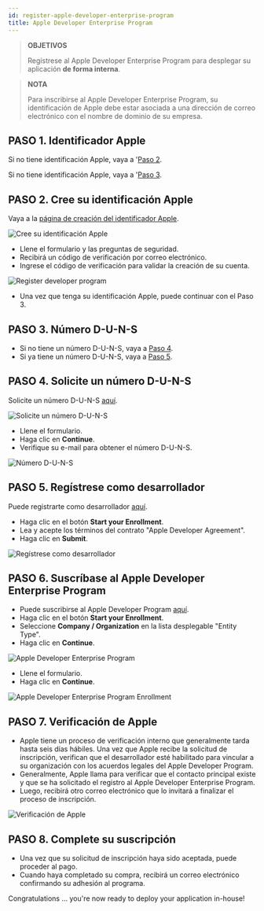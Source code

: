 ```yaml
---
id: register-apple-developer-enterprise-program
title: Apple Developer Enterprise Program
---
```


> **OBJETIVOS**
> 
> Regístrese al Apple Developer Enterprise Program para desplegar su aplicación <b>de forma interna</b>.

> **NOTA**
> 
> Para inscribirse al Apple Developer Enterprise Program, su identificación de Apple debe estar asociada a una dirección de correo electrónico con el nombre de dominio de su empresa.


## PASO 1. Identificador Apple

Si no tiene identificación Apple, vaya a '[Paso 2](#step-2-create-your-apple-id).

Si no tiene identificación Apple, vaya a '[Paso 3](#step-3-d-u-n-s-number).

## PASO 2. Cree su identificación Apple

Vaya a la [página de creación del identificador Apple](https://appleid.apple.com/).

![Cree su identificación Apple](assets/en/deploy-in-house/Apple-ID-Creation-Page-4D-for-iOS.png)

* Llene el formulario y las preguntas de seguridad.
* Recibirá un código de verificación por correo electrónico.
* Ingrese el código de verificación para validar la creación de su cuenta.

![Register developer program](assets/en/deploy-in-house/Register-developer-program-4D-for-iOS.png)

* Una vez que tenga su identificación Apple, puede continuar con el Paso 3.

## PASO 3. Número D-U-N-S

* Si no tiene un número D-U-N-S, vaya a [ Paso 4](#step-4-request-a-d-u-n-s-number).
* Si ya tiene un número D-U-N-S, vaya a [ Paso 5](#step-5-register-as-a-developer).

## PASO 4. Solicite un número D-U-N-S

Solicite un número D-U-N-S [aquí](https://developer.apple.com/enroll/duns-lookup/#/search).

![Solicite un número D-U-N-S](assets/en/deploy-in-house/DUNS-Number-Organization-4D-for-iOS.png)

* Llene el formulario.
* Haga clic en **Continue**.
* Verifique su e-mail para obtener el número D-U-N-S.

![Número D-U-N-S](assets/en/deploy-in-house/DUNS-Number-Apple-Mail_4D-for-iOS.png)

## PASO 5. Regístrese como desarrollador

Puede registrarte como desarrollador [aquí](https://developer.apple.com/programs/enterprise/enroll/).

* Haga clic en el botón **Start your Enrollment**.
* Lea y acepte los términos del contrato "Apple Developer Agreement".
* Haga clic en **Submit**.

![Regístrese como desarrollador](assets/en/deploy-in-house/Register-developer-4D-for-iOS.png)

## PASO 6. Suscríbase al Apple Developer Enterprise Program

* Puede suscribirse al Apple Developer Program [aquí](https://developer.apple.com/enroll/enterprise/).
* Haga clic en el botón **Start your Enrollment**.
* Seleccione **Company / Organization** en la lista desplegable "Entity Type".
* Haga clic en **Continue**.

![Apple Developer Enterprise Program](assets/en/deploy-in-house/Apple-Developer-Enterprise-Program-4D-for-iOS.png)

* Llene el formulario.
* Haga clic en **Continue**.

![Apple Developer Enterprise Program Enrollment](assets/en/deploy-in-house/Apple-Developer-Enterprise-Program-Enrollment-4D-for-iOS.png)

## PASO 7. Verificación de Apple

* Apple tiene un proceso de verificación interno que generalmente tarda hasta seis días hábiles. Una vez que Apple recibe la solicitud de inscripción, verifican que el desarrollador esté habilitado para vincular a su organización con los acuerdos legales del Apple Developer Program.
* Generalmente, Apple llama para verificar que el contacto principal existe y que se ha solicitado el registro al Apple Developer Enterprise Program.
* Luego, recibirá otro correo electrónico que lo invitará a finalizar el proceso de inscripción.

![Verificación de Apple](assets/en/deploy-in-house/Confirmation-email-Organisations-4D-for-iOS.png)

## PASO 8. Complete su suscripción

* Una vez que su solicitud de inscripción haya sido aceptada, puede proceder al pago.
* Cuando haya completado su compra, recibirá un correo electrónico confirmando su adhesión al programa.

Congratulations ... you're now ready to deploy your application in-house!
